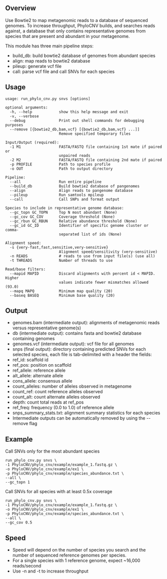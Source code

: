 ## Overview
Use Bowtie2 to map metagenomic reads to a database of sequenced genomes.
To increase throughput, PhyloCNV builds, and searches reads against, a database that only contains representative genomes from species that are present and abundant in your metagenome.

This module has three main pipeline steps:
* build_db: build bowtie2 database of genomes from abundant species
* align: map reads to bowtie2 database
* pileup: generate vcf file
* call: parse vcf file and call SNVs for each species

## Usage
```
usage: run_phylo_cnv.py snvs [options]

optional arguments:
  -h, --help            show this help message and exit
  -v, --verbose
  --debug               Print out shell commands for debugging purposes
  --remove [{bowtie2_db,bam,vcf} [{bowtie2_db,bam,vcf} ...]]
                        Remove specified temporary files

Input/Output (required):
  -1 M1                 FASTA/FASTQ file containing 1st mate if paired or
                        unpaired reads
  -2 M2                 FASTA/FASTQ file containing 2nd mate if paired
  -p PROFILE            Path to species profile
  -o OUT                Path to output directory

Pipeline:
  --all                 Run entire pipeline
  --build_db            Build bowtie2 database of pangenomes
  --align               Align reads to pangenome database
  --pileup              Run samtools mpileup
  --call                Call SNPs and format output

Species to include in representative genome database:
  --gc_topn GC_TOPN     Top N most abundant (None)
  --gc_cov GC_COV       Coverage threshold (None)
  --gc_rbun GC_RBUN     Relative abundance threshold (None)
  --gc_id GC_ID         Identifier of specific genome cluster or comma-
                        separated list of ids (None)

Alignment speed:
  -s {very-fast,fast,sensitive,very-sensitive}
                        Alignment speed/sensitivity (very-sensitive)
  -n READS              # reads to use from input file(s) (use all)
  -t THREADS            Number of threads to use

Read/base filters:
  --mapid MAPID         Discard alignments with percent id < MAPID. Higher
                        values indicate fewer mismatches allowed (93.0)
  --mapq MAPQ           Minimum map quality (20)
  --baseq BASEQ         Minimum base quality (20)
```

## Output
* genomes.bam (intermediate output): alignments of metagenomic reads versus representative genome(s)
* db (intermediate output): contains fasta and bowtie2 database containing genomes
* genomes.vcf (intermediate output): vcf file for all genomes
* snps (final output): directory containing predicted SNVs for each selected species, each file is tab-delimited with a header the fields: 
 * ref_id: scaffold id
 * ref_pos: position on scaffold
 * ref_allele: reference allele
 * alt_allele: alternate allele
 * cons_allele: consensus allele
 * count_alleles: number of alleles observed in metagenome
 * count_ref: count reference alleles observed
 * count_alt: count alternate alleles observed
 * depth: count total reads at ref_pos
 * ref_freq: frequency (0.0 to 1.0) of reference allele
* snps_summary_stats.txt: alignment summary statistics for each species
* Intermediate outputs can be automatically removed by using the --remove flag

## Example

Call SNVs only for the most abundant species
```
run_phylo_cnv.py snvs \
-1 PhyloCNV/phylo_cnv/example/example_1.fastq.gz \
-o PhyloCNV/phylo_cnv/example/ex1 \
-p PhyloCNV/phylo_cnv/example/species_abundance.txt \
--all \
--gc_topn 1
```

Call SNVs for all species with at least 0.5x coverage
```
run_phylo_cnv.py snvs \
-1 PhyloCNV/phylo_cnv/example/example_1.fastq.gz \
-o PhyloCNV/phylo_cnv/example/ex1 \
-p PhyloCNV/phylo_cnv/example/species_abundance.txt \
--all \
--gc_cov 0.5
```
## Speed
* Speed will depend on the number of species you search and the number of sequenced reference genomes per species.
* For a single species with 1 reference genome, expect ~16,000 reads/second
* Use -n and -t to increase throughput
